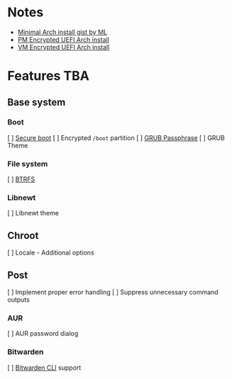 # Notes

- [Minimal Arch install gist by ML](https://gist.github.com/mattiaslundberg/8620837)
- [PM Encrypted UEFI Arch install](https://gist.github.com/HardenedArray/31915e3d73a4ae45adc0efa9ba458b07)
- [VM Encrypted UEFI Arch install](https://gist.github.com/HardenedArray/d5b70681eca1d4e7cfb88df32cc4c7e6)

# Features TBA

## Base system

### Boot

[ ] [Secure boot](https://wiki.archlinux.org/title/Unified_Extensible_Firmware_Interface/Secure_Boot)
[ ] Encrypted `/boot` partition
[ ] [GRUB Passphrase](https://wiki.archlinux.org/title/GRUB/Tips_and_tricks#Password_protection_of_GRUB_menu)
[ ] GRUB Theme

### File system

[ ] [BTRFS](https://wiki.archlinux.org/title/btrfs)

### Libnewt

[ ] Libnewt theme

## Chroot

[ ] Locale - Additional options

## Post

[ ] Implement proper error handling
[ ] Suppress unnecessary command outputs

### AUR

[ ] AUR password dialog

### Bitwarden

[ ] [Bitwarden CLI](https://bitwarden.com/help/cli/) support
